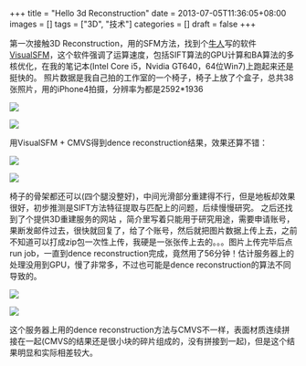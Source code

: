 +++
title = "Hello 3d Reconstruction"
date = 2013-07-05T11:36:05+08:00
images = []
tags = ["3D", "技术"]
categories = []
draft = false
+++

第一次接触3D Reconstruction，用的SFM方法，找到个[牛人](http://homes.cs.washington.edu/~ccwu/)写的软件[VisualSFM](http://homes.cs.washington.edu/~ccwu/vsfm/)，这个软件强调了运算速度，包括SIFT算法的GPU计算和BA算法的多核优化，在我的笔记本(Intel Core i5，Nvidia GT640，64位Win7)上跑起来还是挺快的。
照片数据是我自己拍的工作室的一个椅子，椅子上放了个盒子，总共38张照片，用的iPhone4拍摄，分辨率为都是2592*1936

![](/media/3d-reconstruction/img00004.jpg)

![](/media/3d-reconstruction/img00005.jpg)

用VisualSFM + CMVS得到dence reconstruction结果，效果还算不错：

![](/media/3d-reconstruction/img00001.jpg)

![](/media/3d-reconstruction/img00006.jpg)

椅子的骨架都还可以(四个腿没整好)，中间光滑部分重建得不行，但是地板却效果很好，初步推测是SIFT方法特征提取与匹配上的问题，后续慢慢研究。
之后还找到了个提供3D重建服务的网站 ，简介里写着只能用于研究用途，需要申请账号，果断发邮件过去，很快就回复了，给了个账号，然后就把图片数据上传上去，之前不知道可以打成zip包一次性上传，我硬是一张张传上去的。。。图片上传完毕后点run job，一直到dence reconstruction完成，竟然用了56分钟！估计服务器上的处理没用到GPU，慢了非常多，不过也可能是dence reconstruction的算法不同导致的。

![](/media/3d-reconstruction/img00002.jpg)

![](/media/3d-reconstruction/img00003.jpg)

这个服务器上用的dence reconstruction方法与CMVS不一样，表面材质连续拼接在一起(CMVS的结果还是很小块的碎片组成的，没有拼接到一起)，但是这个结果明显和实际相差较大。
